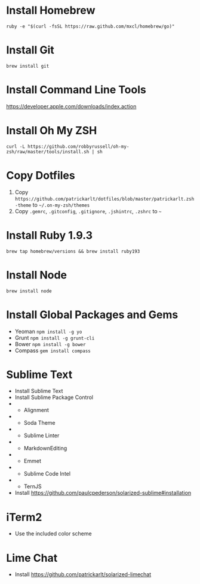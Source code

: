 # Install Homebrew
`ruby -e "$(curl -fsSL https://raw.github.com/mxcl/homebrew/go)"`

# Install Git
`brew install git`

# Install Command Line Tools
https://developer.apple.com/downloads/index.action

# Install Oh My ZSH
`curl -L https://github.com/robbyrussell/oh-my-zsh/raw/master/tools/install.sh | sh`

# Copy Dotfiles
1. Copy `https://github.com/patrickarlt/dotfiles/blob/master/patrickarlt.zsh-theme` to `~/.on-my-zsh/themes`
2. Copy `.gemrc`, `.gitconfig`, `.gitignore`, `.jshintrc`, `.zshrc` to `~`

# Install Ruby 1.9.3
`brew tap homebrew/versions && brew install ruby193`

# Install Node
`brew install node`

# Install Global Packages and Gems
* Yeoman `npm install -g yo`
* Grunt `npm install -g grunt-cli`
* Bower `npm install -g bower`
* Compass `gem install compass`

# Sublime Text
* Install Sublime Text
* Install Sublime Package Control
* * Alignment
* * Soda Theme
* * Sublime Linter
* * MarkdownEditing
* * Emmet
* * Sublime Code Intel
* * TernJS
* Install https://github.com/paulcpederson/solarized-sublime#installation

# iTerm2
* Use the included color scheme

# Lime Chat
* Install https://github.com/patrickarlt/solarized-limechat
